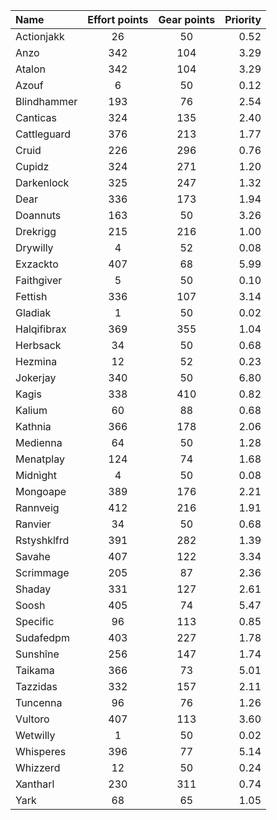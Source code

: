 
| Name | Effort points | Gear points | Priority |
|:-----|:-------------:|:-----------:|---------:|
|Actionjakk|26|50|0.52|
|Anzo|342|104|3.29|
|Atalon|342|104|3.29|
|Azouf|6|50|0.12|
|Blindhammer|193|76|2.54|
|Canticas|324|135|2.40|
|Cattleguard|376|213|1.77|
|Cruid|226|296|0.76|
|Cupidz|324|271|1.20|
|Darkenlock|325|247|1.32|
|Dear|336|173|1.94|
|Doannuts|163|50|3.26|
|Drekrigg|215|216|1.00|
|Drywilly|4|52|0.08|
|Exzackto|407|68|5.99|
|Faithgiver|5|50|0.10|
|Fettish|336|107|3.14|
|Gladiak|1|50|0.02|
|Halqifibrax|369|355|1.04|
|Herbsack|34|50|0.68|
|Hezmina|12|52|0.23|
|Jokerjay|340|50|6.80|
|Kagis|338|410|0.82|
|Kalium|60|88|0.68|
|Kathnia|366|178|2.06|
|Medienna|64|50|1.28|
|Menatplay|124|74|1.68|
|Midnìght|4|50|0.08|
|Mongoape|389|176|2.21|
|Rannveig|412|216|1.91|
|Ranvier|34|50|0.68|
|Rstyshklfrd|391|282|1.39|
|Savahe|407|122|3.34|
|Scrimmage|205|87|2.36|
|Shaday|331|127|2.61|
|Soosh|405|74|5.47|
|Specific|96|113|0.85|
|Sudafedpm|403|227|1.78|
|Sunshîne|256|147|1.74|
|Taikama|366|73|5.01|
|Tazzidas|332|157|2.11|
|Tuncenna|96|76|1.26|
|Vultoro|407|113|3.60|
|Wetwilly|1|50|0.02|
|Whisperes|396|77|5.14|
|Whizzerd|12|50|0.24|
|Xantharl|230|311|0.74|
|Yark|68|65|1.05|